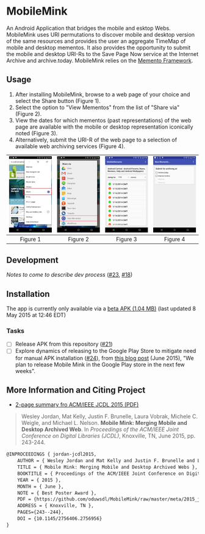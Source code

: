 # MobileMink
An Android Application that bridges the mobile and esktop Webs. MobileMink uses URI permutations to discover mobile and desktop version of the same resources and provides the user an aggregate TimeMap of mobile and desktop mementos. It also provides the opportunity to submit the mobile and desktop URI-Rs to the Save Page Now service at the Internet Archive and archive.today. MobileMink relies on the [Memento Framework](https://tools.ietf.org/html/rfc7089).

## Usage

1. After installing MobileMink, browse to a web page of your choice and select the Share button (Figure 1).
2. Select the option to "View Mementos" from the list of "Share via" (Figure 2).
3. View the dates for which mementos (past representations) of the web page are available with the mobile or desktop representation iconically noted (Figure 3).
4. Alternatively, submit the URI-R of the web page to a selection of available web archiving services (Figure 4).

<img src="meta/share.png" width="200" alt="Figure 1">|<img src="meta/viewmems.png" width="200" alt="Figure 2">|<img src="meta/timemap_v1.png" width="200" alt="Figure 3">|<img src="meta/submit.png" width="200" alt="Figure 4">
:--:|:--:|:--:|:--:
Figure 1|Figure 2|Figure 3|Figure 4

## Development

_Notes to come to describe dev process_ ([#23](https://github.com/oduwsdl/MobileMink/issues/23), [#18](https://github.com/oduwsdl/MobileMink/issues/18))

## Installation

The app is currently only available via a [beta APK (1.04 MB)](https://github.com/Thing342/MobileMemento/releases/download/0.6/mobileMink-0.6-release.apk) (last updated 8 May 2015 at 12:46 EDT)

### Tasks
- [ ] Release APK from this repository ([#21](https://github.com/oduwsdl/MobileMink/issues/21))
- [ ] Explore dynamics of releasing to the Google Play Store to mitigate need for manual APK installation ([#24](https://github.com/oduwsdl/MobileMink/issues/23)), from [this blog post](https://ws-dl.blogspot.com/2015/06/2015-06-09-mobile-mink-merges-mobile.html) (June 2015), "We plan to release Mobile Mink in the Google Play store in the next few weeks". 

## More Information and Citing Project

* [2-page summary fro ACM/IEEE JCDL 2015 (PDF)](https://github.com/oduwsdl/MobileMink/raw/master/meta/2015_jcdl_mobileMink.pdf)

> Wesley Jordan, Mat Kelly, Justin F. Brunelle, Laura Vobrak, Michele C. Weigle, and Michael L. Nelson. __Mobile Mink: Merging Mobile and Desktop Archived Web__. In _Proceedings of the ACM/IEEE Joint Conference on Digital Libraries (JCDL)_, Knoxville, TN, June 2015, pp. 243-244.

```latex
@INPROCEEDINGS { jordan-jcdl2015,
    AUTHOR = { Wesley Jordan and Mat Kelly and Justin F. Brunelle and Laura Vobrak and Michele C. Weigle and Michael L. Nelson },
    TITLE = { Mobile Mink: Merging Mobile and Desktop Archived Webs },
    BOOKTITLE = { Proceedings of the ACM/IEEE Joint Conference on Digital Libraries (JCDL) },
    YEAR = { 2015 },
    MONTH = { June },
    NOTE = { Best Poster Award },
    PDF = {https://github.com/oduwsdl/MobileMink/raw/master/meta/2015_jcdl_mobileMink.pdf },
    ADDRESS = { Knoxville, TN },
    PAGES={243--244},
    DOI = {10.1145/2756406.2756956}
}
```

